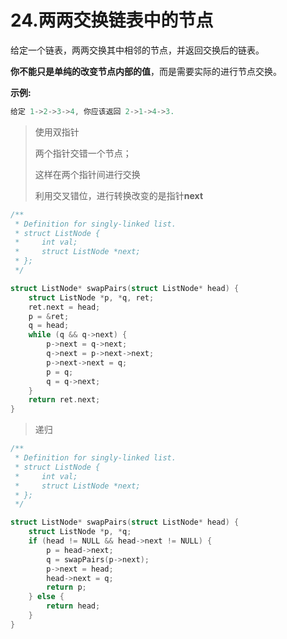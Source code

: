 # 24.两两交换链表中的节点

给定一个链表，两两交换其中相邻的节点，并返回交换后的链表。

**你不能只是单纯的改变节点内部的值**，而是需要实际的进行节点交换。

 

**示例:**

```c
给定 1->2->3->4, 你应该返回 2->1->4->3.
```

> 使用双指针
>
> 两个指针交错一个节点；
>
> 这样在两个指针间进行交换
>
> 利用交叉错位，进行转换改变的是指针**next**

```c
/**
 * Definition for singly-linked list.
 * struct ListNode {
 *     int val;
 *     struct ListNode *next;
 * };
 */

struct ListNode* swapPairs(struct ListNode* head) {
    struct ListNode *p, *q, ret;
    ret.next = head;
    p = &ret;
    q = head;
    while (q && q->next) {
        p->next = q->next;
        q->next = p->next->next;
        p->next->next = q;
        p = q;
        q = q->next; 
    }
    return ret.next;
}
```

> 递归

```c
/**
 * Definition for singly-linked list.
 * struct ListNode {
 *     int val;
 *     struct ListNode *next;
 * };
 */

struct ListNode* swapPairs(struct ListNode* head) {
    struct ListNode *p, *q;
    if (head != NULL && head->next != NULL) {
        p = head->next;
        q = swapPairs(p->next);
        p->next = head;
        head->next = q;
        return p;
    } else {
        return head;
    }
}
```

